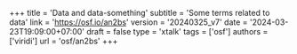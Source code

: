 +++
title = 'Data and data-something'
subtitle = 'Some terms related to data'
link = 'https://osf.io/an2bs'
version = '20240325_v7'
date = '2024-03-23T19:09:00+07:00'
draft = false
type = 'xtalk'
tags = ['osf']
authors = ['viridi']
url = 'osf/an2bs'
+++
<!--more-->

